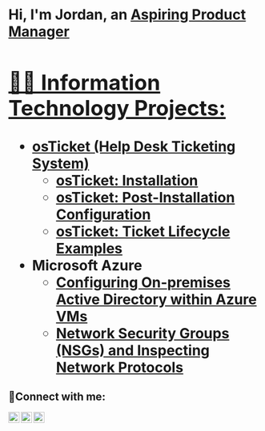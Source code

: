 <h1>Hi, I'm Jordan, an <a href="https://www.linkedin.com/in/jordan-mullins-577301254/"> Aspiring Product Manager

<h2>👨‍💻 Information Technology Projects:</h2>

- <b>osTicket (Help Desk Ticketing System)</b>
  - [osTicket:  Installation](https://github.com/jordanmullins99/osticket-prereqs)
  - [osTicket: Post-Installation Configuration](https://github.com/jordanmullins99/post-install-config)
  - [osTicket: Ticket Lifecycle Examples](https://github.com/jordanmullins99/ticket-lifecycle)
- <b>Microsoft Azure</b>
  - [Configuring On-premises Active Directory within Azure VMs](https://github.com/joshmadakorcc/configure-ad)
  - [Network Security Groups (NSGs) and Inspecting Network Protocols](https://github.com/joshmadakorcc/azure-network-protocols)

<h2>🤳Connect with me:</h2>

[<img align="left" alt="Josh | Twitter" width="22px" src="https://cdn.jsdelivr.net/npm/simple-icons@v3/icons/twitter.svg" />][twitter]
[<img align="left" alt="Josh | LinkedIn" width="22px" src="https://cdn.jsdelivr.net/npm/simple-icons@v3/icons/linkedin.svg" />][linkedin]
[<img align="left" alt="Josh | Instagram" width="22px" src="https://cdn.jsdelivr.net/npm/simple-icons@v3/icons/instagram.svg" />][instagram]

[twitter]: https://twitter.com/jordanmullins99
[instagram]: https://www.instagram.com/jordanmullins99
[linkedin]: https://www.linkedin.com/in/jordan-mullins-577301254/
